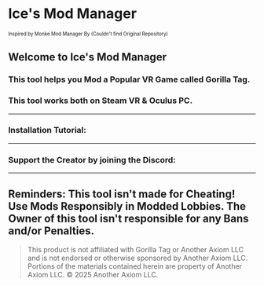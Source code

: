 # Ice's Mod Manager
<sup><sub>Inspired by Monke Mod Manager By (Couldn't find Original Repository)</sub></sup>

## Welcome to Ice's Mod Manager
### This tool helps you Mod a Popular VR Game called Gorilla Tag.
### This tool works both on Steam VR & Oculus PC.
------------------------------------------------------------------------------------------
### Installation Tutorial:

------------------------------------------------------------------------------------------
### Support the Creator by joining the Discord:

------------------------------------------------------------------------------------------
**Reminders:**
This tool isn't made for Cheating! Use Mods Responsibly in Modded Lobbies.
The Owner of this tool isn't responsible for any Bans and/or Penalties. 
-
> This product is not affiliated with Gorilla Tag or Another Axiom LLC and is not endorsed or otherwise sponsored by Another Axiom LLC. Portions of the materials contained herein are property of Another Axiom LLC. © 2025 Another Axiom LLC.
